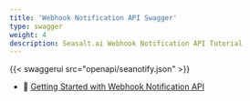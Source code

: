 ```yaml
---
title: 'Webhook Notification API Swagger'
type: swagger
weight: 4
description: Seasalt.ai Webhook Notification API Tutorial
---
```


{{< swaggerui src="openapi/seanotify.json" >}}

- 🚀 [Getting Started with Webhook Notification API](/Portal/Docs/notify-api)
